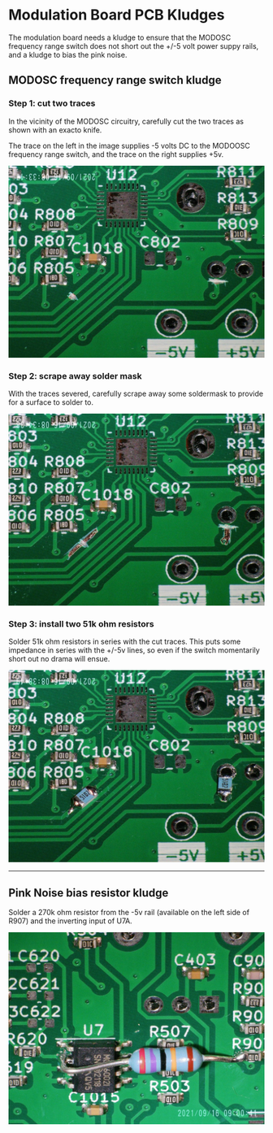 # Modulation Board PCB Kludges

The modulation board needs a kludge to ensure that the MODOSC frequency range switch does not short out the +/-5 volt power suppy rails, and a kludge to bias the pink noise.

## MODOSC frequency range switch kludge

### Step 1: cut two traces

In the vicinity of the MODOSC circuitry, carefully cut the two traces as shown with an exacto knife.

The trace on the left in the image supplies -5 volts DC to the MODOOSC frequency range switch, and the trace on the right supplies +5v.

![](./images/cut_traces.JPG)

### Step 2: scrape away solder mask

With the traces severed, carefully scrape away some soldermask to provide for a surface to solder to.

![](./images/expose_copper.JPG)

### Step 3: install two 51k ohm resistors

Solder 51k ohm resistors in series with the cut traces. This puts some impedance in series with the +/-5v lines, so even if the switch momentarily short out no drama will ensue.

![](./images/solder_resistors.JPG)

---

## Pink Noise bias resistor kludge

Solder a 270k ohm resistor from the -5v rail (available on the left side of R907) and the inverting input of U7A.

![](./images/pink%20_noise_bias_resistor.JPG)
